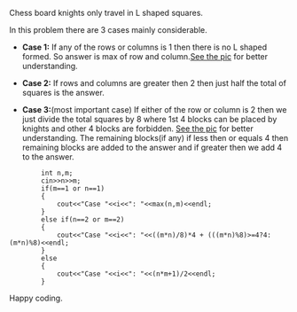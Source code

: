 Chess board knights only travel in L shaped squares. 

In this  problem there are 3 cases mainly considerable.

- **Case 1:**  If any of  the rows or columns is 1 then there is no L shaped formed. So answer is max of row and column.[See the pic](https://ibb.co/zF8114s) for better understanding.

- **Case 2:**  If rows and columns are greater then 2 then just half the total of squares is the answer.

- **Case 3:**(most important case) If either of the row or column is 2 then we just divide the total squares by 8 where 1st 4 blocks can be placed by knights and other 4 blocks are forbidden. [See the pic](https://ibb.co/sJPy0Vr) for better understanding.
The remaining blocks(if any) if less then or equals 4 then remaining  blocks are added to the answer and if greater then we add 4 to the answer.

```
        int n,m;
        cin>>n>>m;
        if(m==1 or n==1)
        {
            cout<<"Case "<<i<<": "<<max(n,m)<<endl;
        }
        else if(n==2 or m==2)
        {
            cout<<"Case "<<i<<": "<<((m*n)/8)*4 + (((m*n)%8)>=4?4:(m*n)%8)<<endl;
        }
        else
        {
            cout<<"Case "<<i<<": "<<(n*m+1)/2<<endl;
        }
```


 Happy coding.
